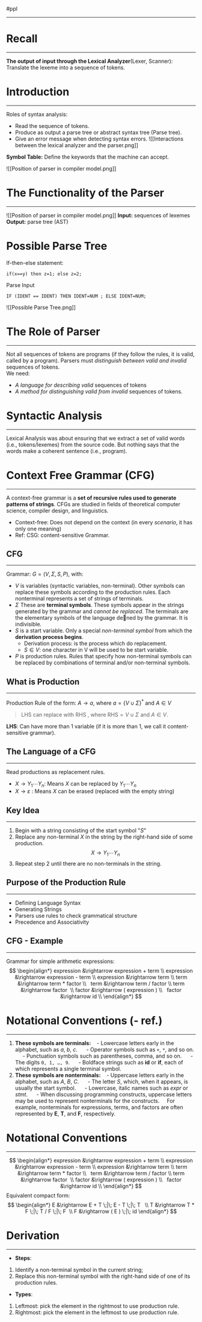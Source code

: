 #ppl 
___
# Recall
___
**The output of input through the Lexical Analyzer**(Lexer, Scanner): Translate the lexeme into a sequence of tokens.
# Introduction
---
Roles of syntax analysis: 
- Read the sequence of tokens.
- Produce as output a parse tree or abstract syntax tree (Parse tree).
- Give an error message when detecting syntax errors.
![[Interactions between the lexical analyzer and the parser.png]]

**Symbol Table:** Define the keywords that the machine can accept.

![[Position of parser in compiler model.png]]
# The Functionality of the Parser
___
![[Position of parser in compiler model.png]]
**Input:** sequences of lexemes
**Output:** parse tree (AST)
# Possible Parse Tree
If-then-else statement:
```
if(x==y) then z=1; else z=2;
```
Parse Input
```
IF (IDENT == IDENT) THEN IDENT=NUM ; ELSE IDENT=NUM;
```
![[Possible Parse Tree.png]]
# The Role of Parser
---
Not all sequences of tokens are programs (if they follow the rules, it is valid, called by a program). Parsers must *distinguish between valid and invalid* sequences of tokens.   
We need: 
- *A language for describing valid* sequences of tokens
- *A method for distinguishing valid from invalid* sequences of tokens.
# Syntactic Analysis
---
Lexical Analysis was about ensuring that we extract a set of valid words (i.e., tokens/lexemes) from the source code. But nothing says that the words make a coherent sentence (i.e., program).
# Context Free Grammar (CFG)
---
A context-free grammar is a **set of recursive rules used to generate patterns of strings**. CFGs are studied in fields of theoretical computer science, compiler design, and linguistics.
- Context-free: Does not depend on the context (in every *scenario*, it has only one meaning)
- Ref: CSG: content-sensitive Grammar.
## CFG
---
Grammar: $G=(V,\Sigma,S,P)$, with:
- $V$ is variables (syntactic variables, non-terminal). Other symbols can replace these symbols according to the production rules. Each nonterminal represents a set of strings of terminals.
- $\Sigma$ These are **terminal symbols**. These symbols appear in the strings generated by the grammar and *cannot be replaced*. The terminals are the elementary symbols of the language dened by the grammar. It is indivisible.
- $S$ is a start variable. Only a special *non-terminal symbol* from which the **derivation process begins**.
	- Derivation process: is the process which do replacement. 
	- $S \in V$: one character in V will be used to be start variable.
- $P$ is production rules. Rules that specify how non-terminal symbols can be replaced by combinations of terminal and/or non-terminal symbols.
## What is Production
---
Production Rule of the form: $A \rightarrow a$, where $a=\{V \cup \Sigma\}^*$ and $A \in V$
> LHS can replace with RHS , where $\text{RHS} = V \cup \Sigma$ and $A \in V$.

**LHS**: Can have more than 1 variable (if it is more than 1, we call it content-sensitive grammar). 
## The Language of a CFG
---
Read productions as replacement rules.
- $X \rightarrow {Y_1 \cdots Y_n}$: Means $X$ can be replaced by $Y_1 \cdots Y_n$
- $X \rightarrow \varepsilon$ : Means $X$ can be erased (replaced with the empty string)
## Key Idea
---
1. Begin with a string consisting of the start symbol "$S$"
2. Replace any non-terminal $X$ in the string by the right-hand side of some production.
$$X \rightarrow {Y_1 \cdots Y_n}$$
3. Repeat step 2 until there are no non-terminals in the string.
## Purpose of the Production Rule
---
- Defining Language Syntax
- Generating Strings
- Parsers use rules to check grammatical structure
- Precedence and Associativity
## CFG - Example
---
Grammar for simple arithmetic expressions:
$$
\begin{align*}
	expression &\rightarrow expression + term \\
	expression &\rightarrow expression - term \\
	expression &\rightarrow term \\
	term &\rightarrow term * factor \\  
	term &\rightarrow term / factor \\
	term &\rightarrow factor  \\
	factor &\rightarrow ( expression ) \\  
	factor &\rightarrow id \\
\end{align*}
$$

# Notational Conventions (- ref.)
---
1. **These symbols are terminals:**
   - Lowercase letters early in the alphabet, such as *a*, *b*, *c*.  
   - Operator symbols such as `+`, `*`, and so on.  
   - Punctuation symbols such as parentheses, comma, and so on.  
   - The digits `0, 1, …, 9`.  
   - Boldface strings such as **id** or **if**, each of which represents a single terminal symbol.
2. **These symbols are nonterminals:**
   - Uppercase letters early in the alphabet, such as *A*, *B*, *C*.  
   - The letter *S*, which, when it appears, is usually the start symbol.  
   - Lowercase, italic names such as *expr* or *stmt*.  
   - When discussing programming constructs, uppercase letters may be used to represent nonterminals for the constructs.  
  For example, nonterminals for expressions, terms, and factors are often represented by **E**, **T**, and **F**, respectively.
# Notational Conventions
---
$$
\begin{align*}
	expression &\rightarrow expression + term \\
	expression &\rightarrow expression - term \\
	expression &\rightarrow term \\
	term &\rightarrow term * factor \\  
	term &\rightarrow term / factor \\
	term &\rightarrow factor  \\
	factor &\rightarrow ( expression ) \\  
	factor &\rightarrow id \\
\end{align*}
$$
Equivalent compact form:
$$
\begin{align*}
	E &\rightarrow E + T \;|\; E - T \;|\; T   \\
	T &\rightarrow T * F \;|\; T / F \;|\; F  \\
	F &\rightarrow ( E ) \;|\; id
\end{align*}
$$
# Derivation
---
- **Steps**: 
1.  Identify a non-terminal symbol in the current string; 
2. Replace this non-terminal symbol with the right-hand side of one of its production rules. 
- **Types**: 
1. Leftmost: pick the element in the rightmost to use production rule.
2. Rightmost: pick the element in the leftmost to use production rule.
